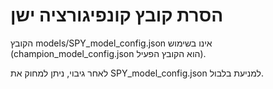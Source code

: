 # הסרת קובץ קונפיגורציה ישן

הקובץ models/SPY_model_config.json אינו בשימוש (champion_model_config.json הוא הקובץ הפעיל).

לאחר גיבוי, ניתן למחוק את SPY_model_config.json למניעת בלבול.
